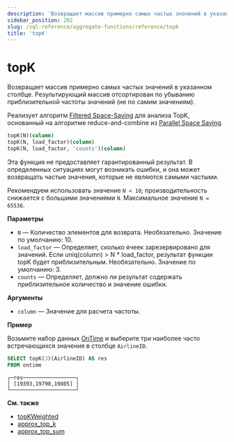 ```yaml
---
description: 'Возвращает массив примерно самых частых значений в указанном столбце. Результирующий массив отсортирован по убыванию приблизительной частоты значений (не по самим значениям).'
sidebar_position: 202
slug: /sql-reference/aggregate-functions/reference/topk
title: 'topK'
---
```



# topK

Возвращает массив примерно самых частых значений в указанном столбце. Результирующий массив отсортирован по убыванию приблизительной частоты значений (не по самим значениям).

Реализует алгоритм [Filtered Space-Saving](https://doi.org/10.1016/j.ins.2010.08.024) для анализа TopK, основанный на алгоритме reduce-and-combine из [Parallel Space Saving](https://doi.org/10.1016/j.ins.2015.09.003).

```sql
topK(N)(column)
topK(N, load_factor)(column)
topK(N, load_factor, 'counts')(column)
```

Эта функция не предоставляет гарантированный результат. В определенных ситуациях могут возникать ошибки, и она может возвращать частые значения, которые не являются самыми частыми.

Рекомендуем использовать значение `N < 10`; производительность снижается с большими значениями `N`. Максимальное значение `N = 65536`.

**Параметры**

- `N` — Количество элементов для возврата. Необязательно. Значение по умолчанию: 10.
- `load_factor` — Определяет, сколько ячеек зарезервировано для значений. Если uniq(column) > N * load_factor, результат функции topK будет приблизительным. Необязательно. Значение по умолчанию: 3.
- `counts` — Определяет, должно ли результат содержать приблизительное количество и значение ошибки.

**Аргументы**

- `column` — Значение для расчета частоты.

**Пример**

Возьмите набор данных [OnTime](../../../getting-started/example-datasets/ontime.md) и выберите три наиболее часто встречающихся значения в столбце `AirlineID`.

```sql
SELECT topK(3)(AirlineID) AS res
FROM ontime
```

```text
┌─res─────────────────┐
│ [19393,19790,19805] │
└─────────────────────┘
```

**См. также**

- [topKWeighted](../../../sql-reference/aggregate-functions/reference/topkweighted.md)
- [approx_top_k](../../../sql-reference/aggregate-functions/reference/approxtopk.md)
- [approx_top_sum](../../../sql-reference/aggregate-functions/reference/approxtopsum.md)
